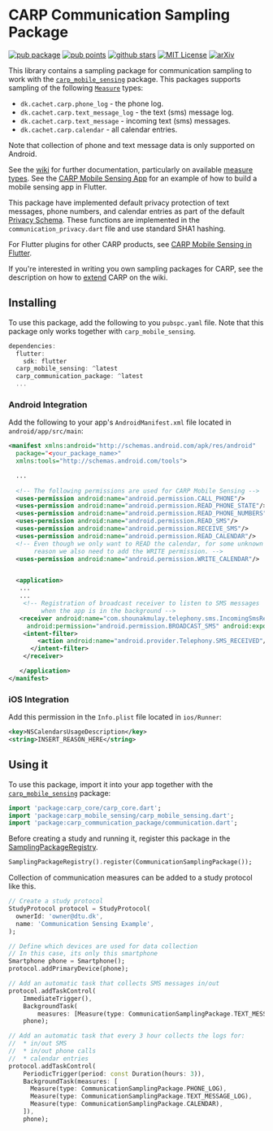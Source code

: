 # CARP Communication Sampling Package

[![pub package](https://img.shields.io/pub/v/carp_communication_package.svg)](https://pub.dartlang.org/packages/carp_communication_package)
[![pub points](https://img.shields.io/pub/points/carp_communication_package?color=2E8B57&label=pub%20points)](https://pub.dev/packages/carp_communication_package/score)
[![github stars](https://img.shields.io/github/stars/cph-cachet/carp.sensing-flutter.svg?style=flat&logo=github&colorB=deeppink&label=stars)](https://github.com/cph-cachet/carp.sensing-flutter)
[![MIT License](https://img.shields.io/badge/license-MIT-purple.svg)](https://opensource.org/licenses/MIT)
[![arXiv](https://img.shields.io/badge/arXiv-2006.11904-green.svg)](https://arxiv.org/abs/2006.11904)

This library contains a sampling package for communication sampling to work with
the [`carp_mobile_sensing`](https://pub.dartlang.org/packages/carp_mobile_sensing) package.
This packages supports sampling of the following [`Measure`](https://github.com/cph-cachet/carp.sensing-flutter/wiki/A.-Measure-Types) types:

* `dk.cachet.carp.phone_log` - the phone log.
* `dk.cachet.carp.text_message_log` - the text (sms) message log.
* `dk.cachet.carp.text_message` - incoming text (sms) messages.
* `dk.cachet.carp.calendar` - all calendar entries.

Note that collection of phone and text message data is only supported on Android.

See the [wiki](https://github.com/cph-cachet/carp.sensing-flutter/wiki) for further documentation, particularly on available [measure types](https://github.com/cph-cachet/carp.sensing-flutter/wiki/A.-Measure-Types).
See the [CARP Mobile Sensing App](https://github.com/cph-cachet/carp.sensing-flutter/tree/master/apps/carp_mobile_sensing_app) for an example of how to build a mobile sensing app in Flutter.

This package have implemented default privacy protection of text messages, phone numbers, and calendar entries as part of the default [Privacy Schema](https://github.com/cph-cachet/carp.sensing-flutter/wiki/3.-Using-CARP-Mobile-Sensing#privacy-transformer-schemas). These functions are implemented in the `communication_privacy.dart` file and use standard SHA1 hashing.

For Flutter plugins for other CARP products, see [CARP Mobile Sensing in Flutter](https://github.com/cph-cachet/carp.sensing-flutter/).

If you're interested in writing you own sampling packages for CARP, see the description on
how to [extend](https://github.com/cph-cachet/carp.sensing-flutter/wiki/5.-Extending-CARP-Mobile-Sensing) CARP on the wiki.

## Installing

To use this package, add the following to you `pubspc.yaml` file. Note that
this package only works together with `carp_mobile_sensing`.

`````dart
dependencies:
  flutter:
    sdk: flutter
  carp_mobile_sensing: ^latest
  carp_communication_package: ^latest
  ...
`````

### Android Integration

Add the following to your app's `AndroidManifest.xml` file located in `android/app/src/main`:

````xml
<manifest xmlns:android="http://schemas.android.com/apk/res/android"
  package="<your_package_name>"
  xmlns:tools="http://schemas.android.com/tools">

  ...
   
  <!-- The following permissions are used for CARP Mobile Sensing -->
  <uses-permission android:name="android.permission.CALL_PHONE"/>
  <uses-permission android:name="android.permission.READ_PHONE_STATE"/>
  <uses-permission android:name="android.permission.READ_PHONE_NUMBERS"/>
  <uses-permission android:name="android.permission.READ_SMS"/>
  <uses-permission android:name="android.permission.RECEIVE_SMS"/>
  <uses-permission android:name="android.permission.READ_CALENDAR"/>
  <!-- Even though we only want to READ the calendar, for some unknown 
       reason we also need to add the WRITE permission. -->
  <uses-permission android:name="android.permission.WRITE_CALENDAR"/>


  <application>
   ...
   ...
    <!-- Registration of broadcast receiver to listen to SMS messages 
         when the app is in the background -->
   <receiver android:name="com.shounakmulay.telephony.sms.IncomingSmsReceiver"
     android:permission="android.permission.BROADCAST_SMS" android:exported="true">
    <intent-filter>
        <action android:name="android.provider.Telephony.SMS_RECEIVED"/>
      </intent-filter>
    </receiver>

   </application>
</manifest>
````

### iOS Integration

Add this permission in the `Info.plist` file located in `ios/Runner`:

````xml
<key>NSCalendarsUsageDescription</key>
<string>INSERT_REASON_HERE</string>
````

## Using it

To use this package, import it into your app together with the
[`carp_mobile_sensing`](https://pub.dartlang.org/packages/carp_mobile_sensing) package:

`````dart
import 'package:carp_core/carp_core.dart';
import 'package:carp_mobile_sensing/carp_mobile_sensing.dart';
import 'package:carp_communication_package/communication.dart';
`````

Before creating a study and running it, register this package in the
[SamplingPackageRegistry](https://pub.dartlang.org/documentation/carp_mobile_sensing/latest/runtime/SamplingPackageRegistry.html).

`````dart
SamplingPackageRegistry().register(CommunicationSamplingPackage());
`````

Collection of communication measures can be added to a study protocol like this.

```dart
// Create a study protocol
StudyProtocol protocol = StudyProtocol(
  ownerId: 'owner@dtu.dk',
  name: 'Communication Sensing Example',
);

// Define which devices are used for data collection
// In this case, its only this smartphone
Smartphone phone = Smartphone();
protocol.addPrimaryDevice(phone);

// Add an automatic task that collects SMS messages in/out
protocol.addTaskControl(
    ImmediateTrigger(),
    BackgroundTask(
        measures: [Measure(type: CommunicationSamplingPackage.TEXT_MESSAGE)]),
    phone);

// Add an automatic task that every 3 hour collects the logs for:
//  * in/out SMS
//  * in/out phone calls
//  * calendar entries
protocol.addTaskControl(
    PeriodicTrigger(period: const Duration(hours: 3)),
    BackgroundTask(measures: [
      Measure(type: CommunicationSamplingPackage.PHONE_LOG),
      Measure(type: CommunicationSamplingPackage.TEXT_MESSAGE_LOG),
      Measure(type: CommunicationSamplingPackage.CALENDAR),
    ]),
    phone);
```
